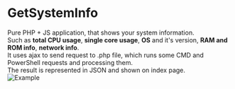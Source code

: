# GetSystemInfo
Pure PHP + JS application, that shows your system information.</br>
Such as <b>total CPU usage</b>, <b>single core usage</b>, <b>OS</b> and it's version, <b>RAM and ROM info</b>, <b>network info</b>.</br>
It uses ajax to send request to .php file, which runs some CMD and PowerShell requests and processing them.</br>
The result is represented in JSON and shown on index page.</br>
![Example](https://camo.githubusercontent.com/53449eb61d73a302d483e2892c8c85897b895361/68747470733a2f2f692e696d6775722e636f6d2f673344636244502e706e67)
